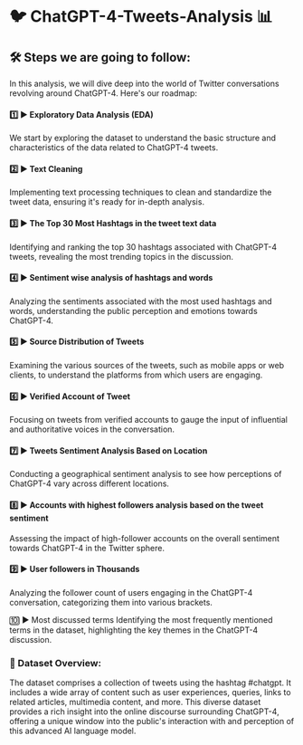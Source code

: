 # 🐦 ChatGPT-4-Tweets-Analysis 📊

## 🛠️ Steps we are going to follow:
In this analysis, we will dive deep into the world of Twitter conversations revolving around ChatGPT-4. Here's our roadmap:

#### 1️⃣ ► Exploratory Data Analysis (EDA)
We start by exploring the dataset to understand the basic structure and characteristics of the data related to ChatGPT-4 tweets.

#### 2️⃣ ► Text Cleaning
Implementing text processing techniques to clean and standardize the tweet data, ensuring it's ready for in-depth analysis.

#### 3️⃣ ► The Top 30 Most Hashtags in the tweet text data
Identifying and ranking the top 30 hashtags associated with ChatGPT-4 tweets, revealing the most trending topics in the discussion.

#### 4️⃣ ► Sentiment wise analysis of hashtags and words
Analyzing the sentiments associated with the most used hashtags and words, understanding the public perception and emotions towards ChatGPT-4.

#### 5️⃣ ► Source Distribution of Tweets
Examining the various sources of the tweets, such as mobile apps or web clients, to understand the platforms from which users are engaging.

#### 6️⃣ ► Verified Account of Tweet
Focusing on tweets from verified accounts to gauge the input of influential and authoritative voices in the conversation.

#### 7️⃣ ► Tweets Sentiment Analysis Based on Location
Conducting a geographical sentiment analysis to see how perceptions of ChatGPT-4 vary across different locations.

#### 8️⃣ ► Accounts with highest followers analysis based on the tweet sentiment
Assessing the impact of high-follower accounts on the overall sentiment towards ChatGPT-4 in the Twitter sphere.

#### 9️⃣ ► User followers in Thousands
Analyzing the follower count of users engaging in the ChatGPT-4 conversation, categorizing them into various brackets.

🔟 ► Most discussed terms
Identifying the most frequently mentioned terms in the dataset, highlighting the key themes in the ChatGPT-4 discussion.

### 📜 Dataset Overview:
The dataset comprises a collection of tweets using the hashtag #chatgpt. It includes a wide array of content such as user experiences, queries, links to related articles, multimedia content, and more. This diverse dataset provides a rich insight into the online discourse surrounding ChatGPT-4, offering a unique window into the public's interaction with and perception of this advanced AI language model.
